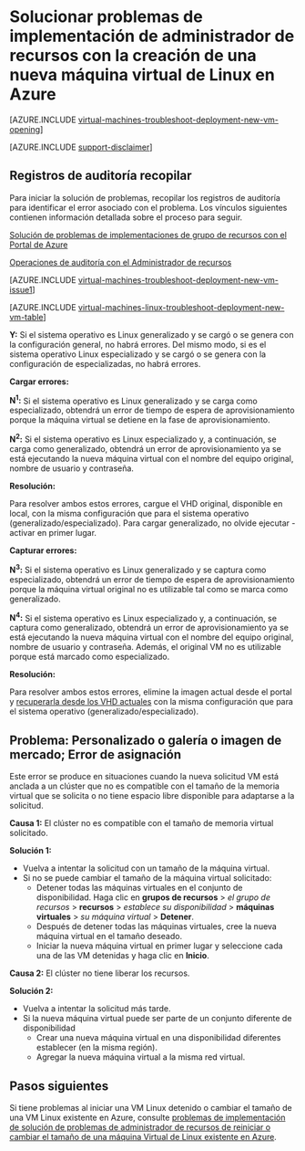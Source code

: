 <properties
   pageTitle="Solucionar problemas de implementación de Linux VM-RM | Microsoft Azure"
   description="Solucionar problemas de implementación de administrador de recursos cuando se crea una nueva máquina virtual de Linux en Azure"
   services="virtual-machines-linux, azure-resource-manager"
   documentationCenter=""
   authors="JiangChen79"
   manager="felixwu"
   editor=""
   tags="top-support-issue, azure-resource-manager"/>

<tags
  ms.service="virtual-machines-linux"
  ms.workload="na"
  ms.tgt_pltfrm="vm-linux"
  ms.devlang="na"
  ms.topic="article"
  ms.date="09/09/2016"
  ms.author="cjiang"/>

# <a name="troubleshoot-resource-manager-deployment-issues-with-creating-a-new-linux-virtual-machine-in-azure"></a>Solucionar problemas de implementación de administrador de recursos con la creación de una nueva máquina virtual de Linux en Azure

[AZURE.INCLUDE [virtual-machines-troubleshoot-deployment-new-vm-opening](../../includes/virtual-machines-troubleshoot-deployment-new-vm-opening-include.md)]

[AZURE.INCLUDE [support-disclaimer](../../includes/support-disclaimer.md)]

## <a name="collect-audit-logs"></a>Registros de auditoría recopilar

Para iniciar la solución de problemas, recopilar los registros de auditoría para identificar el error asociado con el problema. Los vínculos siguientes contienen información detallada sobre el proceso para seguir.

[Solución de problemas de implementaciones de grupo de recursos con el Portal de Azure](../resource-manager-troubleshoot-deployments-portal.md)

[Operaciones de auditoría con el Administrador de recursos](../resource-group-audit.md)

[AZURE.INCLUDE [virtual-machines-troubleshoot-deployment-new-vm-issue1](../../includes/virtual-machines-troubleshoot-deployment-new-vm-issue1-include.md)]

[AZURE.INCLUDE [virtual-machines-linux-troubleshoot-deployment-new-vm-table](../../includes/virtual-machines-linux-troubleshoot-deployment-new-vm-table.md)]

**Y:** Si el sistema operativo es Linux generalizado y se cargó o se genera con la configuración general, no habrá errores. Del mismo modo, si es el sistema operativo Linux especializado y se cargó o se genera con la configuración de especializadas, no habrá errores.

**Cargar errores:**

**N<sup>1</sup>:** Si el sistema operativo es Linux generalizado y se carga como especializado, obtendrá un error de tiempo de espera de aprovisionamiento porque la máquina virtual se detiene en la fase de aprovisionamiento.

**N<sup>2</sup>:** Si el sistema operativo es Linux especializado y, a continuación, se carga como generalizado, obtendrá un error de aprovisionamiento ya se está ejecutando la nueva máquina virtual con el nombre del equipo original, nombre de usuario y contraseña.

**Resolución:**

Para resolver ambos estos errores, cargue el VHD original, disponible en local, con la misma configuración que para el sistema operativo (generalizado/especializado). Para cargar generalizado, no olvide ejecutar - activar en primer lugar.

**Capturar errores:**

**N<sup>3</sup>:** Si el sistema operativo es Linux generalizado y se captura como especializado, obtendrá un error de tiempo de espera de aprovisionamiento porque la máquina virtual original no es utilizable tal como se marca como generalizado.

**N<sup>4</sup>:** Si el sistema operativo es Linux especializado y, a continuación, se captura como generalizado, obtendrá un error de aprovisionamiento ya se está ejecutando la nueva máquina virtual con el nombre del equipo original, nombre de usuario y contraseña. Además, el original VM no es utilizable porque está marcado como especializado.

**Resolución:**

Para resolver ambos estos errores, elimine la imagen actual desde el portal y [recuperarla desde los VHD actuales](virtual-machines-linux-capture-image.md) con la misma configuración que para el sistema operativo (generalizado/especializado).

## <a name="issue-custom-gallery-marketplace-image-allocation-failure"></a>Problema: Personalizado o galería o imagen de mercado; Error de asignación
Este error se produce en situaciones cuando la nueva solicitud VM está anclada a un clúster que no es compatible con el tamaño de la memoria virtual que se solicita o no tiene espacio libre disponible para adaptarse a la solicitud.

**Causa 1:** El clúster no es compatible con el tamaño de memoria virtual solicitado.

**Solución 1:**

- Vuelva a intentar la solicitud con un tamaño de la máquina virtual.
- Si no se puede cambiar el tamaño de la máquina virtual solicitado:
  - Detener todas las máquinas virtuales en el conjunto de disponibilidad.
  Haga clic en **grupos de recursos** > *el grupo de recursos* > **recursos** > *establece su disponibilidad* > **máquinas virtuales** > *su máquina virtual* > **Detener**.
  - Después de detener todas las máquinas virtuales, cree la nueva máquina virtual en el tamaño deseado.
  - Iniciar la nueva máquina virtual en primer lugar y seleccione cada una de las VM detenidas y haga clic en **Inicio**.

**Causa 2:** El clúster no tiene liberar los recursos.

**Solución 2:**

- Vuelva a intentar la solicitud más tarde.
- Si la nueva máquina virtual puede ser parte de un conjunto diferente de disponibilidad
  - Crear una nueva máquina virtual en una disponibilidad diferentes establecer (en la misma región).
  - Agregar la nueva máquina virtual a la misma red virtual.

## <a name="next-steps"></a>Pasos siguientes
Si tiene problemas al iniciar una VM Linux detenido o cambiar el tamaño de una VM Linux existente en Azure, consulte [problemas de implementación de solución de problemas de administrador de recursos de reiniciar o cambiar el tamaño de una máquina Virtual de Linux existente en Azure](virtual-machines-linux-restart-resize-error-troubleshooting.md).
